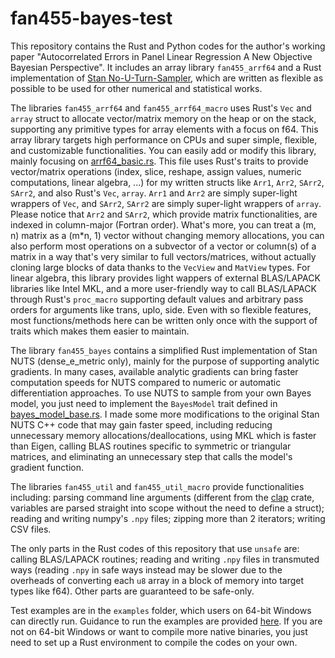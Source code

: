 # fan455-bayes-test

This repository contains the Rust and Python codes for the author's working paper "Autocorrelated Errors in Panel Linear Regression A New Objective Bayesian Perspective". It includes an array library `fan455_arrf64` and a Rust implementation of [Stan No-U-Turn-Sampler](https://github.com/stan-dev/stan), which are written as flexible as possible to be used for other numerical and statistical works. 

The libraries `fan455_arrf64` and `fan455_arrf64_macro` uses Rust's `Vec` and `array` struct to allocate vector/matrix memory on the heap or on the stack, supporting any primitive types for array elements with a focus on f64. This array library targets high performance on CPUs and super simple, flexible, and customizable functionalities. You can easily add or modify this library, mainly focusing on [arrf64_basic.rs](src/fan455_arrf64/src/arrf64_basic.rs). This file uses Rust's traits to provide vector/matrix operations (index, slice, reshape, assign values, numeric computations, linear algebra, ...) for my written structs like `Arr1`, `Arr2`, `SArr2`, `SArr2`, and also Rust's `Vec`, `array`. `Arr1` and `Arr2` are simply super-light wrappers of `Vec`, and `SArr2`, `SArr2` are simply super-light wrappers of `array`. Please notice that `Arr2` and `SArr2`, which provide matrix functionalities, are indexed in column-major (Fortran order). What's more, you can treat a (m, n) matrix as a (m*n, 1) vector without changing memory allocations, you can also perform most operations on a subvector of a vector or column(s) of a matrix in a way that's very similar to full vectors/matrices, without actually cloning large blocks of data thanks to the `VecView` and `MatView` types. For linear algebra, this library provides light wappers of external BLAS/LAPACK libraries like Intel MKL, and a more user-friendly way to call BLAS/LAPACK through Rust's `proc_macro` supporting default values and arbitrary pass orders for arguments like trans, uplo, side. Even with so flexible features, most functions/methods here can be written only once with the support of traits which makes them easier to maintain.

The library `fan455_bayes` contains a simplified Rust implementation of Stan NUTS (dense_e_metric only), mainly for the purpose of supporting analytic gradients. In many cases, available analytic gradients can bring faster computation speeds for NUTS compared to numeric or automatic differentiation approaches. To use NUTS to sample from your own Bayes model, you just need to implement the `BayesModel` trait defined in [bayes_model_base.rs](src/fan455_bayes/src/bayes_model_base.rs). I made some more modifications to the original Stan NUTS C++ code that may gain faster speed, including reducing unnecessary memory allocations/deallocations, using MKL which is faster than Eigen, calling BLAS routines specific to symmetric or triangular matrices, and eliminating an unnecessary step that calls the model's gradient function.

The libraries `fan455_util` and `fan455_util_macro` provide functionalities including: parsing command line arguments (different from the [clap](https://github.com/clap-rs/clap) crate, variables are parsed straight into scope without the need to define a struct); reading and writing numpy's `.npy` files; zipping more than 2 iterators; writing CSV files.

The only parts in the Rust codes of this repository that use `unsafe` are: calling BLAS/LAPACK routines; reading and writing `.npy` files in transmuted ways (reading `.npy` in safe ways instead may be slower due to the overheads of converting each `u8` array in a block of memory into target types like f64). Other parts are guaranteed to be safe-only.

Test examples are in the `examples` folder, which users on 64-bit Windows can directly run. Guidance to run the examples are provided [here](examples/README.md). If you are not on 64-bit Windows or want to compile more native binaries, you just need to set up a Rust environment to compile the codes on your own.
